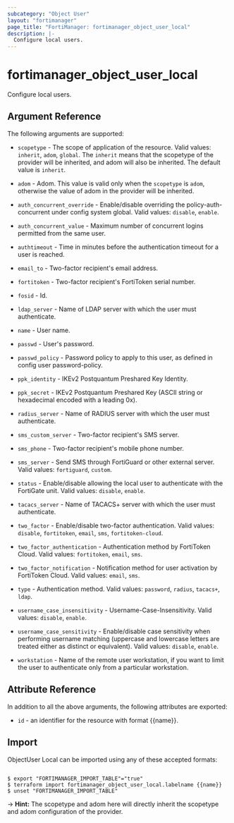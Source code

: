 ```yaml
---
subcategory: "Object User"
layout: "fortimanager"
page_title: "FortiManager: fortimanager_object_user_local"
description: |-
  Configure local users.
---
```


# fortimanager_object_user_local
Configure local users.

## Argument Reference


The following arguments are supported:

* `scopetype` - The scope of application of the resource. Valid values: `inherit`, `adom`, `global`. The `inherit` means that the scopetype of the provider will be inherited, and adom will also be inherited. The default value is `inherit`.
* `adom` - Adom. This value is valid only when the `scopetype` is `adom`, otherwise the value of adom in the provider will be inherited.

* `auth_concurrent_override` - Enable/disable overriding the policy-auth-concurrent under config system global. Valid values: `disable`, `enable`.

* `auth_concurrent_value` - Maximum number of concurrent logins permitted from the same user.
* `authtimeout` - Time in minutes before the authentication timeout for a user is reached.
* `email_to` - Two-factor recipient's email address.
* `fortitoken` - Two-factor recipient's FortiToken serial number.
* `fosid` - Id.
* `ldap_server` - Name of LDAP server with which the user must authenticate.
* `name` - User name.
* `passwd` - User's password.
* `passwd_policy` - Password policy to apply to this user, as defined in config user password-policy.
* `ppk_identity` - IKEv2 Postquantum Preshared Key Identity.
* `ppk_secret` - IKEv2 Postquantum Preshared Key (ASCII string or hexadecimal encoded with a leading 0x).
* `radius_server` - Name of RADIUS server with which the user must authenticate.
* `sms_custom_server` - Two-factor recipient's SMS server.
* `sms_phone` - Two-factor recipient's mobile phone number.
* `sms_server` - Send SMS through FortiGuard or other external server. Valid values: `fortiguard`, `custom`.

* `status` - Enable/disable allowing the local user to authenticate with the FortiGate unit. Valid values: `disable`, `enable`.

* `tacacs_server` - Name of TACACS+ server with which the user must authenticate.
* `two_factor` - Enable/disable two-factor authentication. Valid values: `disable`, `fortitoken`, `email`, `sms`, `fortitoken-cloud`.

* `two_factor_authentication` - Authentication method by FortiToken Cloud. Valid values: `fortitoken`, `email`, `sms`.

* `two_factor_notification` - Notification method for user activation by FortiToken Cloud. Valid values: `email`, `sms`.

* `type` - Authentication method. Valid values: `password`, `radius`, `tacacs+`, `ldap`.

* `username_case_insensitivity` - Username-Case-Insensitivity. Valid values: `disable`, `enable`.

* `username_case_sensitivity` - Enable/disable case sensitivity when performing username matching (uppercase and lowercase letters are treated either as distinct or equivalent). Valid values: `disable`, `enable`.

* `workstation` - Name of the remote user workstation, if you want to limit the user to authenticate only from a particular workstation.


## Attribute Reference

In addition to all the above arguments, the following attributes are exported:
* `id` - an identifier for the resource with format {{name}}.

## Import

ObjectUser Local can be imported using any of these accepted formats:
```

$ export "FORTIMANAGER_IMPORT_TABLE"="true"
$ terraform import fortimanager_object_user_local.labelname {{name}}
$ unset "FORTIMANAGER_IMPORT_TABLE"
```
-> **Hint:** The scopetype and adom here will directly inherit the scopetype and adom configuration of the provider.
